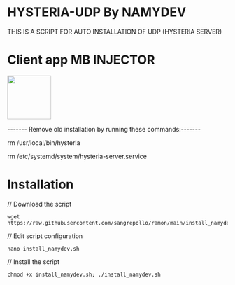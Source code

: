 # HYSTERIA-UDP By NAMYDEV

THIS IS A SCRIPT FOR AUTO INSTALLATION OF UDP (HYSTERIA SERVER) 



# Client app MB INJECTOR

<p>
<a href="https://play.google.com/store/apps/details?id=com.mb.injector"><img src="https://play.google.com/intl/en_us/badges/images/generic/en-play-badge.png" height="100"></a>
</p>

------- Remove old installation by running these commands:-------

rm /usr/local/bin/hysteria

rm /etc/systemd/system/hysteria-server.service

# Installation


// Download the script
```
wget https://raw.githubusercontent.com/sangrepollo/ramon/main/install_namydev.sh
```
// Edit script configuration 
```
nano install_namydev.sh
```
// Install the script
```
chmod +x install_namydev.sh; ./install_namydev.sh
```

